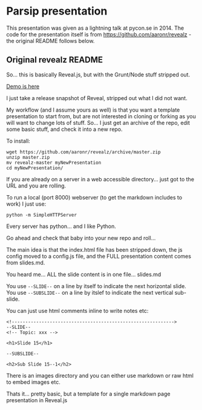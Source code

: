 # Parsip presentation

This presentation was given as a lightning talk at pycon.se
in 2014. The code for the presentation itself is from
https://github.com/aaronr/revealz - the original README follows below.


## Original revealz README

So... this is basically Reveal.js, but with the Grunt/Node stuff stripped out.

[Demo is here](http://aaronr.github.io/revealz)

I just take a release snapshot of Reveal, stripped out what I did not want.

My workflow (and I assume yours as well) is that you want a template presentation to start from, but are not interested in cloning or forking as you will want to change lots of stuff.  So... I just get an archive of the repo, edit some basic stuff, and check it into a new repo.

To install:

    wget https://github.com/aaronr/revealz/archive/master.zip
    unzip master.zip
    mv revealz-master myNewPresentation
    cd myNewPresentation/

If you are already on a server in a web accessible directory... just got to the URL and you are rolling.

To run a local (port 8000) webserver (to get the markdown includes to work) I just use:

    python -m SimpleHTTPServer

Every server has python... and I like Python.

Go ahead and check that baby into your new repo and roll...


The main idea is that the index.html file has been stripped down, the js config moved to a config.js file, and the FULL presentation content comes from slides.md.

You heard me... ALL the slide content is in one file... slides.md

You use `--SLIDE--` on a line by itself to indicate the next horizontal slide.  You use `--SUBSLIDE--` on a line by itslef to indicate the next vertical sub-slide.

You can just use html comments inline to write notes etc:

    <!------------------------------------------------------------>
    --SLIDE--
    <!-- Topic: xxx -->
    
    <h1>Slide 15</h1>
    
    --SUBSLIDE--
    
    <h2>Sub Slide 15--1</h2>

There is an images directory and you can either use markdown or raw html to embed images etc.

Thats it... pretty basic, but a template for a single markdown page presentation in Reveal.js
